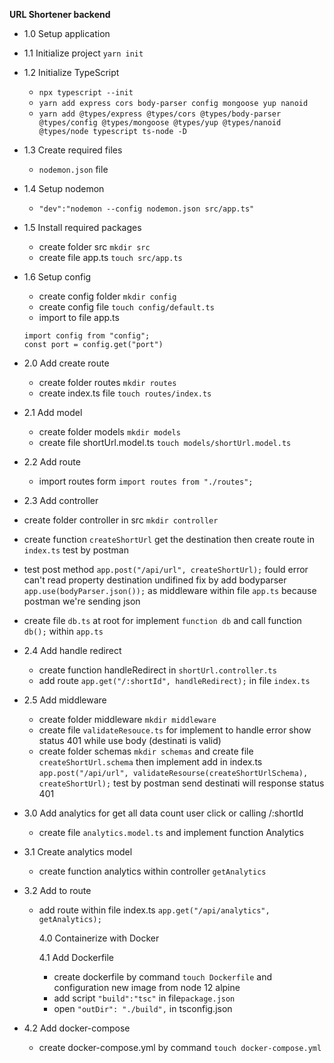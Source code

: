 **URL Shortener backend**

- 1.0 Setup application

- 1.1 Initialize project `yarn init`

- 1.2 Initialize TypeScript

  - `npx typescript --init`
  - `yarn add express cors body-parser config mongoose yup nanoid`
  - `yarn add @types/express @types/cors @types/body-parser @types/config @types/mongoose @types/yup @types/nanoid @types/node typescript ts-node -D`

- 1.3 Create required files

  - `nodemon.json` file

- 1.4 Setup nodemon

  - `"dev":"nodemon --config nodemon.json src/app.ts"`

- 1.5 Install required packages

  - create folder src `mkdir src`
  - create file app.ts `touch src/app.ts`

- 1.6 Setup config

  - create config folder `mkdir config`
  - create config file `touch config/default.ts`
  - import to file app.ts

  ```
  import config from "config";
  const port = config.get("port")
  ```

- 2.0 Add create route

  - create folder routes `mkdir routes`
  - create index.ts file `touch routes/index.ts`

- 2.1 Add model

  - create folder models `mkdir models`
  - create file shortUrl.model.ts `touch models/shortUrl.model.ts`

- 2.2 Add route

  - import routes form `import routes from "./routes";`

- 2.3 Add controller

- create folder controller in src `mkdir controller`
- create function `createShortUrl` get the destination then create route in `index.ts` test by postman
- test post method `app.post("/api/url", createShortUrl);` fould error can't read property destination undifined fix by add bodyparser `app.use(bodyParser.json());` as middleware within file `app.ts` because postman we're sending json
- create file `db.ts` at root for implement `function db` and call function `db();` within `app.ts`

- 2.4 Add handle redirect

  - create function handleRedirect in `shortUrl.controller.ts`
  - add route `app.get("/:shortId", handleRedirect);` in file `index.ts`

- 2.5 Add middleware

  - create folder middleware `mkdir middleware`
  - create file `validateResouce.ts` for implement to handle error show status 401 while use body (destinati is valid)
  - create folder schemas `mkdir schemas` and create file `createShortUrl.schema` then implement add in index.ts `app.post("/api/url", validateResourse(createShortUrlSchema), createShortUrl);` test by postman send destinati will response status 401

- 3.0 Add analytics for get all data count user click or calling /:shortId

  - create file `analytics.model.ts` and implement function Analytics

- 3.1 Create analytics model

  - create function analytics within controller `getAnalytics`

- 3.2 Add to route

  - add route within file index.ts `app.get("/api/analytics", getAnalytics);`

    4.0 Containerize with Docker

    4.1 Add Dockerfile

    - create dockerfile by command `touch Dockerfile` and configuration new image from node 12 alpine
    - add script `"build":"tsc"` in file`package.json`
    - open `"outDir": "./build",` in tsconfig.json

- 4.2 Add docker-compose

  - create docker-compose.yml by command `touch docker-compose.yml`
